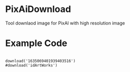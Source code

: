 # PixAiDownload
Tool downlaod image for PixAI with high resolution image

# Example Code

```

download('1635069401939403516')
#download('idArtWorks')
```

